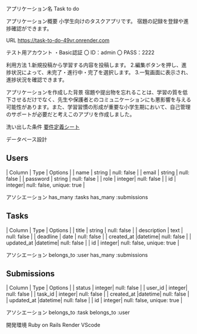 
アプリケーション名
Task to do

アプリケーション概要
小学生向けのタスクアプリです。
宿題の記録を登録や進捗確認ができます。

URL
https://task-to-do-49vr.onrender.com

テスト用アカウント
・Basic認証
〇 ID：admin
〇 PASS：2222

利用方法
1.新規投稿から学習する内容を投稿します。
2.編集ボタンを押し、進捗状況によって、未完了・進行中・完了を選択します。
3.一覧画面に表示され、進捗状況を確認できます。

アプリケーションを作成した背景
宿題や提出物を忘れることは、学習の質を低下させるだけでなく、先生や保護者とのコミュニケーションにも悪影響を与える可能性があります。また、学習習慣の形成が重要な小学生期において、自己管理のサポートが必要だと考えこのアプリを作成しました。

洗い出した条件
[要件定義シート](https://docs.google.com/spreadsheets/d/1xVg-wkfdNyNMCc2VM40_0P1ScdH0lWaS/edit?gid=1997928164#gid=1997928164)

データベース設計

## Users
| Column             | Type   | Options     |
| name               | string | null: false |
| email              | string | null: false |
| password           | string | null: false |
| role               | integer| null: false |
| id                 | integer| null: false, unique: true  |

アソシエーション
has_many :tasks
has_many :submissions

## Tasks
| Column             | Type   | Options     |
| title              | string | null: false |
| description        | text   | null: false |
| deadline           | date   | null: false |
| created_at         |datetime| null: false |
| updated_at         |datetime| null: false |
| id                 | integer| null: false, unique: true  |

アソシエーション
belongs_to :user
has_many :submissions

## Submissions
| Column             | Type   | Options     |
| status             | integer| null: false |
| user_id            | integer| null: false |
| task_id            | integer| null: false |
| created_at         |datetime| null: false |
| updated_at         |datetime| null: false |
| id                 | integer| null: false, unique: true  |

アソシエーション
belongs_to :task
belongs_to :user

開発環境
Ruby on Rails
Render
VScode

